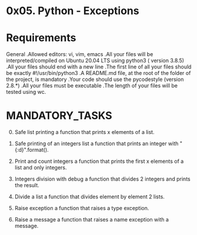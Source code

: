 # 0x05. Python - Exceptions

# Requirements

General
.Allowed editors: vi, vim, emacs
.All your files will be interpreted/compiled on Ubuntu 20.04 LTS using python3 (  version 3.8.5)
.All your files should end with a new line
.The first line of all your files should be exactly #!/usr/bin/python3
.A README.md file, at the root of the folder of the project, is mandatory
.Your code should use the pycodestyle (version 2.8.*)
.All your files must be executable
.The length of your files will be tested using wc.

# MANDATORY_TASKS
0. Safe list printing
	a function that prints x elements of a list.

1. Safe printing of an integers list
	a function that prints an integer with "{:d}".format().

2. Print and count integers
	a function that prints the first x elements of a list and only integers.

3. Integers division with debug
	a function that divides 2 integers and prints the result.

4. Divide a list
	a function that divides element by element 2 lists.

5. Raise exception
	a function that raises a type exception.

6. Raise a message
	a function that raises a name exception with a message.
